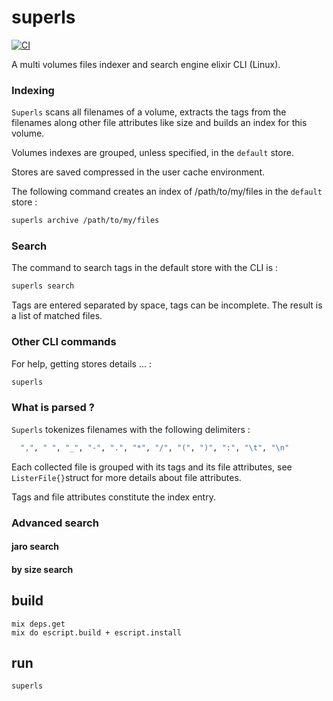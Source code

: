 # superls
[![CI](https://github.com/bougueil/superls/actions/workflows/ci.yml/badge.svg)](https://github.com/bougueil/superls/actions/workflows/ci.yml)

<!-- MDOC !-->

A multi volumes files indexer and search engine elixir CLI (Linux).

### Indexing
  `Superls` scans all filenames of a volume, extracts the tags from the filenames along other file attributes like size and builds an index for this volume.

  Volumes indexes are grouped, unless specified, in the `default` store.

  Stores are saved compressed in the user cache environment.

  The following command creates an index of /path/to/my/files in the `default` store :

```bash
superls archive /path/to/my/files
```

### Search

The command to search tags in the default store with the CLI is :

```bash
superls search
```
Tags are entered separated by space, tags can be incomplete.
The result is a list of matched files.

### Other CLI commands
  For help, getting stores details ...  :

```bash
superls
```


### What is parsed ?

`Superls` tokenizes filenames with the following delimiters :
```elixir
  ",", " ", "_", "-", ".", "*", "/", "(", ")", ":", "\t", "\n"
```

Each collected file is grouped with its tags and its file attributes,
see `ListerFile{}`struct for more details about file attributes.

Tags and file attributes constitute the index entry.

### Advanced search
#### jaro search
#### by size search

<!-- MDOC !-->

## build
```
mix deps.get
mix do escript.build + escript.install
```

## run
```
superls
```
